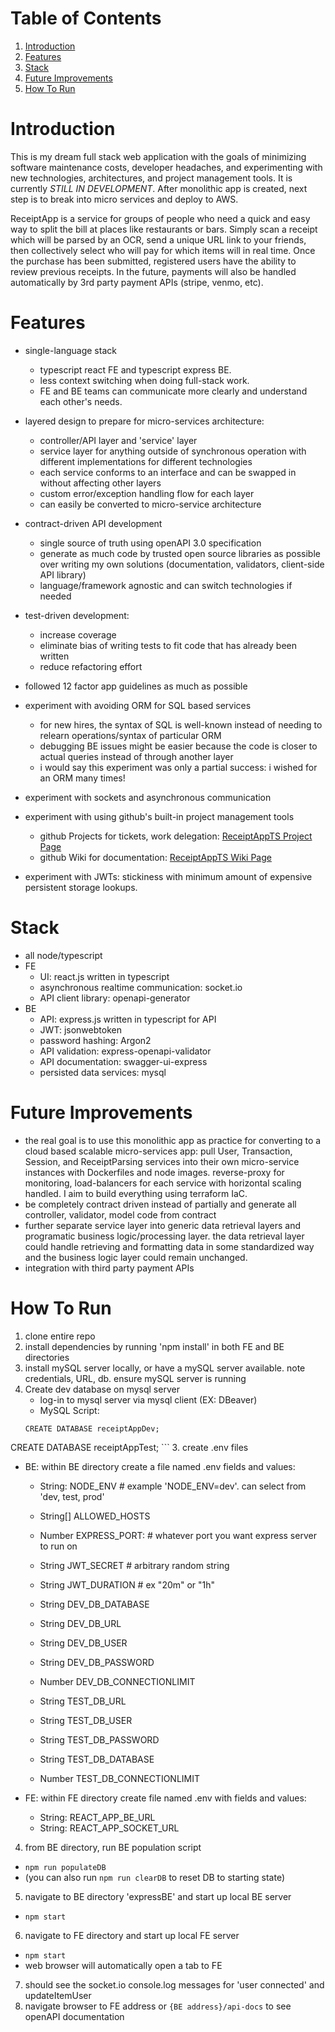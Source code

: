 # Table of Contents 
1. [Introduction](#Introduction)
2. [Features](#features) 
3. [Stack](#stack)
4. [Future Improvements](#Future-Improvements)
5. [How To Run](#how-to-run)

# Introduction
This is my dream full stack web application with the goals of minimizing software maintenance costs, developer headaches, and experimenting with
new technologies, architectures, and project management tools. It is currently _STILL IN DEVELOPMENT_. After monolithic app is created, next step is to break into micro services and deploy to AWS. 

ReceiptApp is a service for groups of people who need a quick and easy way to split the bill at places like restaurants or bars. Simply scan a receipt which will be parsed by an OCR, send a unique URL link to your friends, then collectively select who will pay for which items will in real time. Once the purchase has been submitted, registered users have the ability to review previous receipts. In the future, payments will also be handled automatically by 3rd party payment APIs (stripe, venmo, etc). 

# Features
- single-language stack 
  - typescript react FE and typescript express BE.
  - less context switching when doing full-stack work.
  - FE and BE teams can communicate more clearly and understand each other's needs.  

- layered design to prepare for micro-services architecture: 
  - controller/API layer and 'service' layer 
  - service layer for anything outside of synchronous operation with different implementations for different technologies
  - each service conforms to an interface and can be swapped in without affecting other layers 
  - custom error/exception handling flow for each layer
  - can easily be converted to micro-service architecture

- contract-driven API development
  - single source of truth using openAPI 3.0 specification
  - generate as much code by trusted open source libraries as possible over writing my own solutions (documentation, validators, client-side API library)
  - language/framework agnostic and can switch technologies if needed

- test-driven development: 
  - increase coverage
  - eliminate bias of writing tests to fit code that has already been written
  - reduce refactoring effort

- followed 12 factor app guidelines as much as possible

- experiment with avoiding ORM for SQL based services
  - for new hires, the syntax of SQL is well-known instead of needing to relearn operations/syntax of particular ORM
  - debugging BE issues might be easier because the code is closer to actual queries instead of through another layer 
  - i would say this experiment was only a partial success:  i wished for an ORM many times!

- experiment with sockets and asynchronous communication

- experiment with using github's built-in project management tools 
  - github Projects for tickets, work delegation: [ReceiptAppTS Project Page](https://github.com/users/space-apes/projects/7)
  - github Wiki for documentation: [ReceiptAppTS Wiki Page](https://github.com/space-apes/receiptAppTS/wiki)
 
- experiment with JWTs: stickiness with minimum amount of expensive persistent storage lookups. 


# Stack 
- all node/typescript
- FE
  - UI: react.js written in typescript 
  - asynchronous realtime communication: socket.io
  - API client library: openapi-generator
- BE 
  - API: express.js written in typescript for API
  - JWT: jsonwebtoken
  - password hashing: Argon2
  - API validation: express-openapi-validator
  - API documentation: swagger-ui-express
  - persisted data services: mysql

# Future Improvements
- the real goal is to use this monolithic app as practice for converting to a cloud based scalable micro-services app: pull User, Transaction, Session, and ReceiptParsing services into their own micro-service instances with Dockerfiles and node images. reverse-proxy for monitoring, load-balancers for each service with horizontal scaling handled. I aim to build everything using terraform IaC. 
- be completely contract driven instead of partially and generate all controller, validator, model code from contract
- further separate service layer into generic data retrieval layers and programatic business logic/processing layer. the data retrieval layer could handle retrieving and formatting data in some standardized way and the business logic layer could remain unchanged.
- integration with third party payment APIs 


# How To Run
1. clone entire repo
2. install dependencies by running 'npm install' in both FE and BE directories
3. install mySQL server locally, or have a mySQL server available. note credentials, URL, db. ensure mySQL server is running   
4. Create dev database on mysql server
	- log-in to mysql server via mysql client (EX: DBeaver)
	- MySQL Script:
	```
	CREATE DATABASE receiptAppDev;
  CREATE DATABASE receiptAppTest; 
	```
3. create .env files 
  - BE: within BE directory create a file named .env fields and values:
    - String: NODE_ENV # example 'NODE_ENV=dev'. can select from 'dev, test, prod'
    - String[] ALLOWED_HOSTS
    - Number EXPRESS_PORT: # whatever port you want express server to run on 
    - String JWT_SECRET # arbitrary random string
    - String JWT_DURATION # ex "20m" or "1h" 

    - String DEV_DB_DATABASE 
    - String DEV_DB_URL 
    - String DEV_DB_USER 
    - String DEV_DB_PASSWORD
    - Number DEV_DB_CONNECTIONLIMIT
    
    - String TEST_DB_URL
    - String TEST_DB_USER
    - String TEST_DB_PASSWORD
    - String TEST_DB_DATABASE
    - Number TEST_DB_CONNECTIONLIMIT
  
  
  - FE: within FE directory create file named .env with fields and values: 
    - String: REACT_APP_BE_URL
    - String: REACT_APP_SOCKET_URL

4. from BE directory, run BE population script
  - `npm run populateDB`
  - (you can also run `npm run clearDB` to reset DB to starting state)

5. navigate to BE directory 'expressBE' and start up local BE server
  - `npm start` 
6. navigate to FE directory and start up local FE server
  - `npm start` 
  - web browser will automatically open a tab to FE
7. should see the socket.io console.log messages for 'user connected' and updateItemUser
8. navigate browser to FE address or `{BE address}/api-docs` to see openAPI documentation
